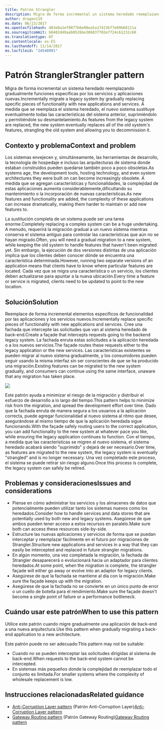 ```yaml
---
title: Patrón Strangler
description: Migra de forma incremental un sistema heredado reemplazando gradualmente funciones específicas por los servicios y aplicaciones nuevas.
author: dragon119
ms.date: 06/23/2017
ms.openlocfilehash: d03e8a1ef9077b6e00ea5a17423bf7e09b68111a
ms.sourcegitcommit: b0482d49aab0526be386837702e7724c61232c60
ms.translationtype: HT
ms.contentlocale: es-ES
ms.lasthandoff: 11/14/2017
ms.locfileid: "24540991"
---
```

# <a name="strangler-pattern"></a><span data-ttu-id="e4ba3-103">Patrón Strangler</span><span class="sxs-lookup"><span data-stu-id="e4ba3-103">Strangler pattern</span></span>

<span data-ttu-id="e4ba3-104">Migra de forma incremental un sistema heredado reemplazando gradualmente funciones específicas por los servicios y aplicaciones nuevas.</span><span class="sxs-lookup"><span data-stu-id="e4ba3-104">Incrementally migrate a legacy system by gradually replacing specific pieces of functionality with new applications and services.</span></span> <span data-ttu-id="e4ba3-105">A medida que se reemplaza el sistema heredado, el nuevo sistema sustituye eventualmente todas las características del sistema anterior, suprimiéndolo y permitiéndole su desmantelamiento.</span><span class="sxs-lookup"><span data-stu-id="e4ba3-105">As features from the legacy system are replaced, the new system eventually replaces all of the old system's features, strangling the old system and allowing you to decommission it.</span></span> 

## <a name="context-and-problem"></a><span data-ttu-id="e4ba3-106">Contexto y problema</span><span class="sxs-lookup"><span data-stu-id="e4ba3-106">Context and problem</span></span>

<span data-ttu-id="e4ba3-107">Los sistemas envejecen y, simultáneamente, las herramientas de desarrollo, la tecnología de hospedaje e incluso las arquitecturas de sistema donde estaban construidos pueden quedarse también poco a poco obsoletas.</span><span class="sxs-lookup"><span data-stu-id="e4ba3-107">As systems age, the development tools, hosting technology, and even system architectures they were built on can become increasingly obsolete.</span></span> <span data-ttu-id="e4ba3-108">A medida que se agregan características y funcionalidades, la complejidad de estas aplicaciones aumenta considerablemente,dificultando su mantenimiento o la incorporación de nuevas características.</span><span class="sxs-lookup"><span data-stu-id="e4ba3-108">As new features and functionality are added, the complexity of these applications can increase dramatically, making them harder to maintain or add new features to.</span></span>

<span data-ttu-id="e4ba3-109">La sustitución completa de un sistema puede ser una tarea enorme.</span><span class="sxs-lookup"><span data-stu-id="e4ba3-109">Completely replacing a complex system can be a huge undertaking.</span></span> <span data-ttu-id="e4ba3-110">A menudo, requerirá la migración gradual a un nuevo sistema mientras conserva el sistema antiguo para controlar las características que aún no se hayan migrado.</span><span class="sxs-lookup"><span data-stu-id="e4ba3-110">Often, you will need a gradual migration to a new system, while keeping the old system to handle features that haven't been migrated yet.</span></span> <span data-ttu-id="e4ba3-111">Sin embargo, la ejecución de dos versiones distintas de una aplicación implica que los clientes deben conocer dónde se encuentra una característica determinada.</span><span class="sxs-lookup"><span data-stu-id="e4ba3-111">However, running two separate versions of an application means that clients have to know where particular features are located.</span></span> <span data-ttu-id="e4ba3-112">Cada vez que se migra una característica o un servicio, los clientes deben actualizarse para apuntar a la nueva ubicación.</span><span class="sxs-lookup"><span data-stu-id="e4ba3-112">Every time a feature or service is migrated, clients need to be updated to point to the new location.</span></span>

## <a name="solution"></a><span data-ttu-id="e4ba3-113">Solución</span><span class="sxs-lookup"><span data-stu-id="e4ba3-113">Solution</span></span>

<span data-ttu-id="e4ba3-114">Reemplace de forma incremental elementos específicos de funcionalidad por las aplicaciones y los servicios nuevos.</span><span class="sxs-lookup"><span data-stu-id="e4ba3-114">Incrementally replace specific pieces of functionality with new applications and services.</span></span> <span data-ttu-id="e4ba3-115">Cree una fachada que intercepte las solicitudes que van al sistema heredado de back-end.</span><span class="sxs-lookup"><span data-stu-id="e4ba3-115">Create a façade that intercepts requests going to the backend legacy system.</span></span> <span data-ttu-id="e4ba3-116">La fachada enruta estas solicitudes a la aplicación heredada o a los nuevos servicios.</span><span class="sxs-lookup"><span data-stu-id="e4ba3-116">The façade routes these requests either to the legacy application or the new services.</span></span> <span data-ttu-id="e4ba3-117">Las características existentes se pueden migrar al nuevo sistema gradualmente, y los consumidores pueden seguir usando la misma interfaz sin ser conscientes de que se ha producido una migración.</span><span class="sxs-lookup"><span data-stu-id="e4ba3-117">Existing features can be migrated to the new system gradually, and consumers can continue using the same interface, unaware that any migration has taken place.</span></span>

![](./_images/strangler.png)  

<span data-ttu-id="e4ba3-118">Este patrón ayuda a minimizar el riesgo de la migración y distribuir el esfuerzo de desarrollo a lo largo del tiempo.</span><span class="sxs-lookup"><span data-stu-id="e4ba3-118">This pattern helps to minimize risk from the migration, and spread the development effort over time.</span></span> <span data-ttu-id="e4ba3-119">Dado que la fachada enruta de manera segura a los usuarios a la aplicación correcta, puede agregar funcionalidad al nuevo sistema al ritmo que desee, asegurándose al mismo tiempo de que la aplicación heredada sigue funcionando.</span><span class="sxs-lookup"><span data-stu-id="e4ba3-119">With the façade safely routing users to the correct application, you can add functionality to the new system at whatever pace you like, while ensuring the legacy application continues to function.</span></span> <span data-ttu-id="e4ba3-120">Con el tiempo, a medida que las características se migren al nuevo sistema, el sistema heredado acabará siendo "suprimido" y dejará de ser necesario.</span><span class="sxs-lookup"><span data-stu-id="e4ba3-120">Over time, as features are migrated to the new system, the legacy system is eventually "strangled" and is no longer necessary.</span></span> <span data-ttu-id="e4ba3-121">Una vez completado este proceso, el sistema se puede retirar sin riesgo alguno.</span><span class="sxs-lookup"><span data-stu-id="e4ba3-121">Once this process is complete, the legacy system can safely be retired.</span></span>

## <a name="issues-and-considerations"></a><span data-ttu-id="e4ba3-122">Problemas y consideraciones</span><span class="sxs-lookup"><span data-stu-id="e4ba3-122">Issues and considerations</span></span>

- <span data-ttu-id="e4ba3-123">Piense en cómo administrar los servicios y los almacenes de datos que potencialmente pueden utilizar tanto los sistemas nuevos como los heredados.</span><span class="sxs-lookup"><span data-stu-id="e4ba3-123">Consider how to handle services and data stores that are potentially used by both new and legacy systems.</span></span> <span data-ttu-id="e4ba3-124">Asegúrese de que ambos pueden tener acceso a estos recursos en paralelo.</span><span class="sxs-lookup"><span data-stu-id="e4ba3-124">Make sure both can access these resources side-by-side.</span></span>
- <span data-ttu-id="e4ba3-125">Estructure las nuevas aplicaciones y servicios de forma que se puedan interceptar y reemplazar fácilmente en el futuro por migraciones de Strangler.</span><span class="sxs-lookup"><span data-stu-id="e4ba3-125">Structure new applications and services in a way that they can easily be intercepted and replaced in future strangler migrations.</span></span>
- <span data-ttu-id="e4ba3-126">En algún momento, una vez completada la migración, la fachada de Strangler desaparecerá o evolucionará hacia un adaptador para clientes heredados.</span><span class="sxs-lookup"><span data-stu-id="e4ba3-126">At some point, when the migration is complete, the strangler façade will either go away or evolve into an adaptor for legacy clients.</span></span>
- <span data-ttu-id="e4ba3-127">Asegúrese de que la fachada se mantiene al día con la migración.</span><span class="sxs-lookup"><span data-stu-id="e4ba3-127">Make sure the façade keeps up with the migration.</span></span>
- <span data-ttu-id="e4ba3-128">Asegúrese de que la fachada no se convierte en un único punto de error o un cuello de botella para el rendimiento.</span><span class="sxs-lookup"><span data-stu-id="e4ba3-128">Make sure the façade doesn't become a single point of failure or a performance bottleneck.</span></span>

## <a name="when-to-use-this-pattern"></a><span data-ttu-id="e4ba3-129">Cuándo usar este patrón</span><span class="sxs-lookup"><span data-stu-id="e4ba3-129">When to use this pattern</span></span>

<span data-ttu-id="e4ba3-130">Utilice este patrón cuando migre gradualmente una aplicación de back-end a una nueva arquitectura.</span><span class="sxs-lookup"><span data-stu-id="e4ba3-130">Use this pattern when gradually migrating a back-end application to a new architecture.</span></span>

<span data-ttu-id="e4ba3-131">Este patrón puede no ser adecuado:</span><span class="sxs-lookup"><span data-stu-id="e4ba3-131">This pattern may not be suitable:</span></span>

- <span data-ttu-id="e4ba3-132">Cuando no se pueden interceptar las solicitudes dirigidas al sistema de back-end.</span><span class="sxs-lookup"><span data-stu-id="e4ba3-132">When requests to the back-end system cannot be intercepted.</span></span>
- <span data-ttu-id="e4ba3-133">En sistemas más pequeños donde la complejidad de reemplazar todo el conjunto es limitada.</span><span class="sxs-lookup"><span data-stu-id="e4ba3-133">For smaller systems where the complexity of wholesale replacement is low.</span></span>

## <a name="related-guidance"></a><span data-ttu-id="e4ba3-134">Instrucciones relacionadas</span><span class="sxs-lookup"><span data-stu-id="e4ba3-134">Related guidance</span></span>

- <span data-ttu-id="e4ba3-135">[Anti-Corruption Layer pattern](./anti-corruption-layer.md) (Patrón Anti-Corruption Layer)</span><span class="sxs-lookup"><span data-stu-id="e4ba3-135">[Anti-Corruption Layer pattern](./anti-corruption-layer.md)</span></span>
- <span data-ttu-id="e4ba3-136">[Gateway Routing pattern](./gateway-routing.md) (Patrón Gateway Routing)</span><span class="sxs-lookup"><span data-stu-id="e4ba3-136">[Gateway Routing pattern](./gateway-routing.md)</span></span>


 

